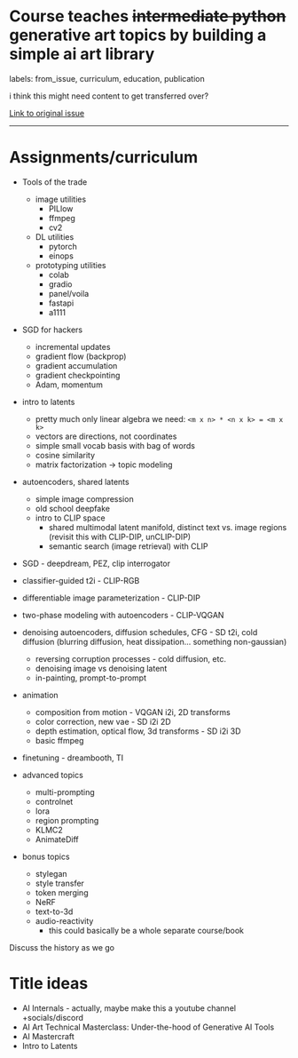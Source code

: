# Course teaches ~~intermediate python~~ generative art topics by building a simple ai art library

labels: from_issue, curriculum, education, publication

i think this might need content to get transferred over?

[Link to original issue](https://github.com/dmarx/bench-warmers/issues/34)

---

# Assignments/curriculum

* Tools of the trade
  * image utilities 
    * PILlow
    * ffmpeg
    * cv2
  * DL utilities
    * pytorch
    * einops
  * prototyping utilities
    * colab
    * gradio
    * panel/voila
    * fastapi
    * a1111
* SGD for hackers
  * incremental updates
  * gradient flow (backprop)
  * gradient accumulation
  * gradient checkpointing
  * Adam, momentum
* intro to latents
  * pretty much only linear algebra we need: `<m x n> * <n x k> = <m x k>`
  * vectors are directions, not coordinates
  * simple small vocab basis with bag of words
  * cosine similarity
  * matrix factorization -> topic modeling
* autoencoders, shared latents
  * simple image compression
  * old school deepfake
  * intro to CLIP space
    * shared multimodal latent manifold, distinct text vs. image regions (revisit this with CLIP-DIP, unCLIP-DIP)
    * semantic search (image retrieval) with CLIP
* SGD - deepdream, PEZ, clip interrogator
* classifier-guided t2i - CLIP-RGB
* differentiable image parameterization - CLIP-DIP

* two-phase modeling with autoencoders - CLIP-VQGAN
* denoising autoencoders, diffusion schedules, CFG - SD t2i, cold diffusion (blurring diffusion, heat dissipation... something non-gaussian)
  * reversing corruption processes - cold diffusion, etc.
  * denoising image vs denoising latent
  * in-painting, prompt-to-prompt
* animation
  * composition from motion - VQGAN i2i, 2D transforms
  * color correction, new vae - SD i2i 2D
  * depth estimation, optical flow, 3d transforms - SD i2i 3D
  * basic ffmpeg
* finetuning - dreambooth, TI
* advanced topics
  * multi-prompting
  * controlnet
  * lora
  * region prompting
  * KLMC2
  * AnimateDiff
* bonus topics
  * stylegan
  * style transfer
  * token merging
  * NeRF
  * text-to-3d
  * audio-reactivity
    * this could basically be a whole separate course/book


Discuss the history as we go
 
# Title ideas

* AI Internals - actually, maybe make this a youtube channel +socials/discord
* AI Art Technical Masterclass: Under-the-hood of Generative AI Tools
* AI Mastercraft
* Intro to Latents
